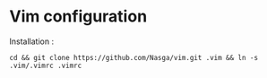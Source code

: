 # Vim configuration

Installation : 

    cd && git clone https://github.com/Nasga/vim.git .vim && ln -s .vim/.vimrc .vimrc
